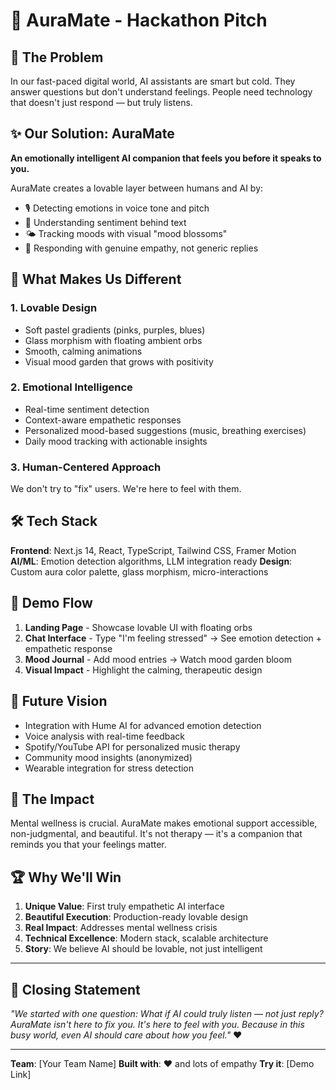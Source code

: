 # 🌸 AuraMate - Hackathon Pitch

## 💫 The Problem

In our fast-paced digital world, AI assistants are smart but cold. They answer questions but don't understand feelings. People need technology that doesn't just respond — but truly listens.

## ✨ Our Solution: AuraMate

**An emotionally intelligent AI companion that feels you before it speaks to you.**

AuraMate creates a lovable layer between humans and AI by:
- 🎙️ Detecting emotions in voice tone and pitch
- 💬 Understanding sentiment behind text
- 🌤️ Tracking moods with visual "mood blossoms"
- 🤖 Responding with genuine empathy, not generic replies

## 🎨 What Makes Us Different

### 1. Lovable Design
- Soft pastel gradients (pinks, purples, blues)
- Glass morphism with floating ambient orbs
- Smooth, calming animations
- Visual mood garden that grows with positivity

### 2. Emotional Intelligence
- Real-time sentiment detection
- Context-aware empathetic responses
- Personalized mood-based suggestions (music, breathing exercises)
- Daily mood tracking with actionable insights

### 3. Human-Centered Approach
We don't try to "fix" users. We're here to feel with them.

## 🛠️ Tech Stack

**Frontend**: Next.js 14, React, TypeScript, Tailwind CSS, Framer Motion
**AI/ML**: Emotion detection algorithms, LLM integration ready
**Design**: Custom aura color palette, glass morphism, micro-interactions

## 🎯 Demo Flow

1. **Landing Page** - Showcase lovable UI with floating orbs
2. **Chat Interface** - Type "I'm feeling stressed" → See emotion detection + empathetic response
3. **Mood Journal** - Add mood entries → Watch mood garden bloom
4. **Visual Impact** - Highlight the calming, therapeutic design

## 🚀 Future Vision

- Integration with Hume AI for advanced emotion detection
- Voice analysis with real-time feedback
- Spotify/YouTube API for personalized music therapy
- Community mood insights (anonymized)
- Wearable integration for stress detection

## 💝 The Impact

Mental wellness is crucial. AuraMate makes emotional support accessible, non-judgmental, and beautiful. It's not therapy — it's a companion that reminds you that your feelings matter.

## 🏆 Why We'll Win

1. **Unique Value**: First truly empathetic AI interface
2. **Beautiful Execution**: Production-ready lovable design
3. **Real Impact**: Addresses mental wellness crisis
4. **Technical Excellence**: Modern stack, scalable architecture
5. **Story**: We believe AI should be lovable, not just intelligent

---

## 🎤 Closing Statement

*"We started with one question: What if AI could truly listen — not just reply? AuraMate isn't here to fix you. It's here to feel with you. Because in this busy world, even AI should care about how you feel."* ❤️

---

**Team**: [Your Team Name]
**Built with**: ❤️ and lots of empathy
**Try it**: [Demo Link]
